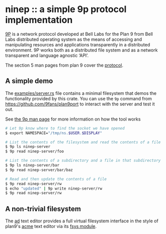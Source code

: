 # ninep :: a simple 9p protocol implementation

[9P](http://9p.cat-v.org) is a network protocol developed at Bell Labs for the
Plan 9 from Bell Labs distributed operating system as the means of accessing
and manipulating resources and applications transparently in a distributed
environment. 9P works both as a distributed file system and as a network
transparent and language agnostic ‘API’.

The section 5 man pages from plan 9 cover the [protocol](http://man.cat-v.org/plan_9/5/).


## A simple demo

The [examples/server.rs](examples/server.rs) file contains a minimal filesystem
that demos the functionality provided by this crate. You can use the `9p`
command from https://github.com/9fans/plan9port to interact with the server and
test it out.

See [the 9p man page](https://9fans.github.io/plan9port/man/man1/9p.html) for
more information on how the tool works

```bash
# Let 9p know where to find the socket we have opened
$ export NAMESPACE="/tmp/ns.$USER.$DISPLAY"

# List the contents of the filesystem and read the contents of a file
$ 9p ls ninep-server
$ 9p read ninep-server/foo

# List the contents of a subdirectory and a file in that subdirectory
$ 9p ls ninep-server/bar
$ 9p read ninep-server/bar/baz

# Read and then update the contents of a file
$ 9p read ninep-server/rw
$ echo "updated" | 9p write ninep-server/rw
$ 9p read ninep-server/rw
```

## A non-trivial filesystem

The [ad](https://github.com/sminez/ad) text editor provides a full virtual
filesystem interface in the style of plan9's [acme](http://acme.cat-v.org/)
text editor via its [fsys module](https://github.com/sminez/ad/tree/develop/src/fsys).
